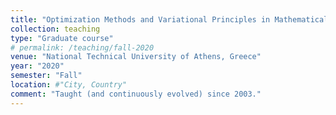 ```yaml
---
title: "Optimization Methods and Variational Principles in Mathematical Physics."
collection: teaching
type: "Graduate course"
# permalink: /teaching/fall-2020
venue: "National Technical University of Athens, Greece"
year: "2020"
semester: "Fall"
location: #"City, Country"
comment: "Taught (and continuously evolved) since 2003."
---
```

